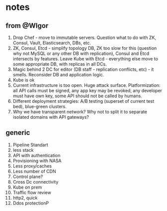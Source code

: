 # notes

## from @WIgor

1. Drop Chef - move to immutable servers. Question what to do with ZK, Consul, Vault, Elasticsearch, DBs, etc.
1. ZK, Consul, Etcd - simplify topology DB, ZK too slow for this (question why not MySQL or any other DB with replication), Consul and Etcd intersects by features. Leave Kube with Etcd - everything else move to some appropriate DB, with replicas in all DCs.
1. Magic behind 2 DC for editor (DB staff - replication conflicts, etc) - it smells. Reconsider DB and application logic.
1. Kube is ok
1. Current infrastructure is too open. Huge attack surface. Platformization: all API calls must be signed, any app key may be revoked, any developer must have own key, some API should not be called by humans.
1. Different deployment strategies: A/B testing (superset of current test bed), blue-green clusters.
1. Why we have transparent network? Why not to split it to separate isolated domains with API gateways?

## generic

1. Pipeline Standart
1. less stack
1. API with authentication
1. Provisioning with NASA
1. Less proxy/caches
1. Less number of CDN
1. Control plane?
1. Cross Dc connectivity
1. Kube on prem
1. Traffic flow review
1. http2, quick
1. Ddos protectionP
